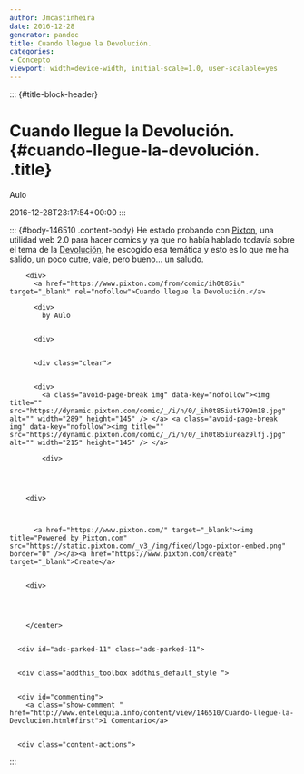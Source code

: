 ```yaml
---
author: Jmcastinheira
date: 2016-12-28
generator: pandoc
title: Cuando llegue la Devolución.
categories:
- Concepto
viewport: width=device-width, initial-scale=1.0, user-scalable=yes
---
```


::: {#title-block-header}
# Cuando llegue la Devolución. {#cuando-llegue-la-devolución. .title}

Aulo

2016-12-28T23:17:54+00:00
:::

::: {#body-146510 .content-body}
He estado probando con [Pixton](http://www.pixton.com/), una utilidad
web 2.0 para hacer comics y ya que no había hablado todavía sobre el
tema de la [Devolución](http://www.devolucion.info/), he escogido esa
temática y esto es lo que me ha salido, un poco cutre, vale, pero
bueno... un saludo.

<div>

        <div>
          <a href="https://www.pixton.com/from/comic/ih0t85iu" target="_blank" rel="nofollow">Cuando llegue la Devolución.</a> 
          
          <div>
            by Aulo
          
          
          <div>
          
          
          <div class="clear">
          
          
          <div>
            <a class="avoid-page-break img" data-key="nofollow"><img title="" src="https://dynamic.pixton.com/comic/_/i/h/0/_ih0t85iutk799m18.jpg" alt="" width="289" height="145" /> </a> <a class="avoid-page-break img" data-key="nofollow"><img title="" src="https://dynamic.pixton.com/comic/_/i/h/0/_ih0t85iureaz9lfj.jpg" alt="" width="215" height="145" /> </a> 
            
            <div>
            
          
        
        
        <div>
        
        
        
          <a href="https://www.pixton.com/" target="_blank"><img title="Powered by Pixton.com" src="https://static.pixton.com/_v3_/img/fixed/logo-pixton-embed.png" border="0" /></a><a href="https://www.pixton.com/create" target="_blank">Create</a>
        
        
        <div>
        
      
      
      
        </center>
      
      
      <div id="ads-parked-11" class="ads-parked-11">
       
      
      <div class="addthis_toolbox addthis_default_style ">
      
      
      <div id="commenting">
        <a class="show-comment " href="http://www.entelequia.info/content/view/146510/Cuando-llegue-la-Devolucion.html#first">1 Comentario</a>
      
      
      <div class="content-actions">
      


:::
